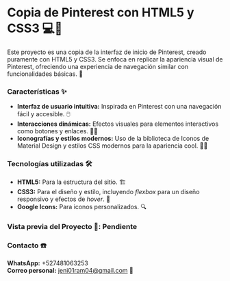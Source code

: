 # Copia de Pinterest con HTML5 y CSS3 💻🎨

Este proyecto es una copia de la interfaz de inicio de Pinterest, creado puramente con HTML5 y CSS3. Se enfoca en replicar la apariencia visual de Pinterest, ofreciendo una experiencia de navegación similar con funcionalidades básicas. 🌟

### Características ✨
+ **Interfaz de usuario intuitiva:** Inspirada en Pinterest con una navegación fácil y accesible. 🖱️
+ **Interacciones dinámicas:** Efectos visuales para elementos interactivos como botones y enlaces. 🔄✨
+ **Iconografías y estilos modernos:** Uso de la biblioteca de Iconos de Material Design y estilos CSS modernos para la apariencia cool. 💎🎨

### Tecnologías utilizadas 🛠️
+ **HTML5:** Para la estructura del sitio. 🏗️
+ **CSS3:** Para el diseño y estilo, incluyendo _flexbox_ para un diseño responsivo y efectos de _hover_. 📐
+ **Google Icons:** Para iconos personalizados. 🔍

### Vista previa del Proyecto 📸: Pendiente

### Contacto ☎️
**WhatsApp:** +527481063253  
**Correo personal:** jeni01ram04@gmail.com 📧
